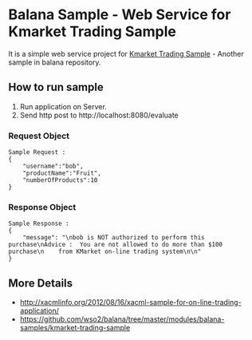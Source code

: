 # Balana Sample - Web Service for Kmarket Trading Sample
It is a simple web service project for  [Kmarket Trading Sample](https://github.com/wso2/balana/tree/master/modules/balana-samples/kmarket-trading-sample) - Another sample in balana repository.
## How to run sample
1. Run application on Server.
2. Send http post to http://localhost:8080/evaluate
### Request Object
```
Sample Request :
{
	"username":"bob",
	"productName":"Fruit",
	"numberOfProducts":10
}
```
### Response Object
```
Sample Response :
{
    "message": "\nbob is NOT authorized to perform this purchase\nAdvice :  You are not allowed to do more than $100 purchase\n    from KMarket on-line trading system\n\n"
}
```
## More Details

* http://xacmlinfo.org/2012/08/16/xacml-sample-for-on-line-trading-application/
* https://github.com/wso2/balana/tree/master/modules/balana-samples/kmarket-trading-sample
